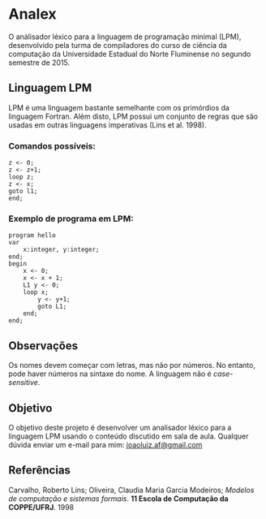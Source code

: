 # Analex

O análisador léxico para a linguagem de programação minimal (LPM), desenvolvido pela turma de compiladores do curso de ciência da computação da Universidade Estadual do Norte Fluminense no segundo semestre de 2015.

## Linguagem LPM

LPM é uma linguagem bastante semelhante com os primórdios da linguagem Fortran.  Além disto, LPM possui um conjunto de regras que são usadas em outras linguagens imperativas (Lins et al. 1998).

### Comandos possíveis:

	z <- 0;
	z <- z+1;
	loop z;
	z <- x;
	goto l1;
	end;

### Exemplo de programa em LPM:

	program hello
	var
		x:integer, y:integer;
	end;
	begin
		x <- 0;
		x <- x + 1;
 		L1 y <- 0;
		loop x;
			y <- y+1;
			goto L1;
		end;
	end;
	

## Observações

Os nomes devem começar com letras, mas não por números. No entanto, pode haver números na sintaxe do nome. A linguagem não é *case-sensitive*.
 

## Objetivo

O objetivo deste projeto é desenvolver um analisador léxico para a linguagem LPM usando o conteúdo discutido em sala de aula. Qualquer dúvida enviar um e-mail para mim: joaoluiz.af@gmail.com

## Referências

Carvalho, Roberto Lins; Oliveira, Claudia Maria Garcia Modeiros; *Modelos de computação e sistemas formais*. **11 Escola de Computação da COPPE/UFRJ**. 1998


